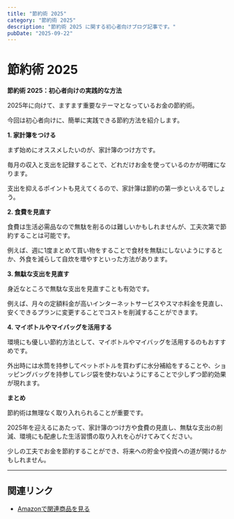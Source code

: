 ```yaml
---
title: "節約術 2025"
category: "節約術 2025"
description: "節約術 2025 に関する初心者向けブログ記事です。"
pubDate: "2025-09-22"
---
```


# 節約術 2025

**節約術 2025：初心者向けの実践的な方法**

2025年に向けて、ますます重要なテーマとなっているお金の節約術。

今回は初心者向けに、簡単に実践できる節約方法を紹介します。



**1. 家計簿をつける**

まず始めにオススメしたいのが、家計簿のつけ方です。

毎月の収入と支出を記録することで、どれだけお金を使っているのかが明確になります。

支出を抑えるポイントも見えてくるので、家計簿は節約の第一歩といえるでしょう。



**2. 食費を見直す**

食費は生活必需品なので無駄を削るのは難しいかもしれませんが、工夫次第で節約することは可能です。

例えば、週に1度まとめて買い物をすることで食材を無駄にしないようにするとか、外食を減らして自炊を増やすといった方法があります。



**3. 無駄な支出を見直す**

身近なところで無駄な支出を見直すことも有効です。

例えば、月々の定額料金が高いインターネットサービスやスマホ料金を見直し、安くできるプランに変更することでコストを削減することができます。



**4. マイボトルやマイバッグを活用する**

環境にも優しい節約方法として、マイボトルやマイバッグを活用するのもおすすめです。

外出時には水筒を持参してペットボトルを買わずに水分補給をすることや、ショッピングバッグを持参してレジ袋を使わないようにすることで少しずつ節約効果が現れます。



**まとめ**

節約術は無理なく取り入れられることが重要です。

2025年を迎えるにあたって、家計簿のつけ方や食費の見直し、無駄な支出の削減、環境にも配慮した生活習慣の取り入れを心がけてみてください。

少しの工夫でお金を節約することができ、将来への貯金や投資への道が開けるかもしれません。



---

## 関連リンク

- [Amazonで関連商品を見る](https://www.amazon.co.jp/s?k=%E7%AF%80%E7%B4%84%E8%A1%93+2025&tag=autowritehubai-22)
